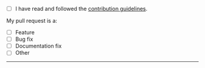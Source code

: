 - [ ] I have read and followed the [contribution guidelines](https://github.com/Alorel/ngx-auto-id/blob/master/.github/CONTRIBUTING.md).

My pull request is a:

- [ ] Feature
- [ ] Bug fix
- [ ] Documentation fix
- [ ] Other

-----
